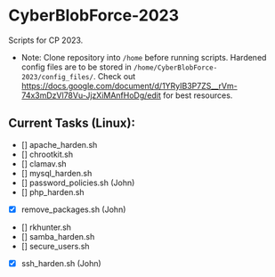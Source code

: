 # CyberBlobForce-2023
Scripts for CP 2023.
* Note: Clone repository into `/home` before running scripts. Hardened
config files are to be stored in `/home/CyberBlobForce-2023/config_files/`.
Check out https://docs.google.com/document/d/1YRyIB3P7ZS__rVm-74x3mDzVl78Vu-JjzXiMAnfHoDg/edit
for best resources.

## Current Tasks (Linux):

- [] apache_harden.sh
- [] chrootkit.sh
- [] clamav.sh
- [] mysql_harden.sh
- [] password_policies.sh (John)
- [] php_harden.sh
- [x] remove_packages.sh (John)
- [] rkhunter.sh
- [] samba_harden.sh
- [] secure_users.sh
- [x] ssh_harden.sh (John)